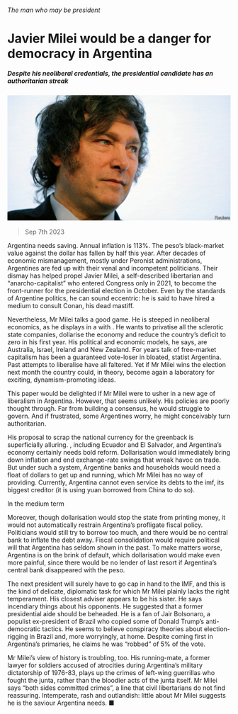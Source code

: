 ###### The man who may be president

# Javier Milei would be a danger for democracy in Argentina 

##### Despite his neoliberal credentials, the presidential candidate has an authoritarian streak 

![image](images/20230909_LDP501.jpg) 

> Sep 7th 2023 

Argentina needs saving. Annual inflation is 113%. The peso’s black-market value against the dollar has fallen by half this year. After decades of economic mismanagement, mostly under Peronist administrations, Argentines are fed up with their venal and incompetent politicians. Their dismay has helped propel Javier Milei, a self-described libertarian and “anarcho-capitalist” who entered Congress only in 2021, to become the front-runner for the presidential election in October. Even by the standards of Argentine politics, he can sound eccentric: he is said to have hired a medium to consult Conan, his dead mastiff.

Nevertheless, Mr Milei talks a good game. He is steeped in neoliberal economics, as he displays in a  with . He wants to privatise all the sclerotic state companies, dollarise the economy and reduce the country’s deficit to zero in his first year. His political and economic models, he says, are Australia, Israel, Ireland and New Zealand. For years talk of free-market capitalism has been a guaranteed vote-loser in bloated, statist Argentina. Past attempts to liberalise have all faltered. Yet if Mr Milei wins the election next month the country could, in theory, become again a laboratory for exciting, dynamism-promoting ideas. 

This paper would be delighted if Mr Milei were to usher in a new age of liberalism in Argentina. However, that seems unlikely. His policies are poorly thought through. Far from building a consensus, he would struggle to govern. And if frustrated, some Argentines worry, he might conceivably turn authoritarian. 

His proposal to scrap the national currency for the greenback is superficially alluring. , including Ecuador and El Salvador, and Argentina’s economy certainly needs bold reform. Dollarisation would immediately bring down inflation and end exchange-rate swings that wreak havoc on trade. But under such a system, Argentine banks and households would need a float of dollars to get up and running, which Mr Milei has no way of providing. Currently, Argentina cannot even service its debts to the imf, its biggest creditor (it is using yuan borrowed from China to do so).


In the medium term

Moreover, though dollarisation would stop the state from printing money, it would not automatically restrain Argentina’s profligate fiscal policy. Politicians would still try to borrow too much, and there would be no central bank to inflate the debt away. Fiscal consolidation would require political will that Argentina has seldom shown in the past. To make matters worse, Argentina is on the brink of default, which dollarisation would make even more painful, since there would be no lender of last resort if Argentina’s central bank disappeared with the peso. 

The next president will surely have to go cap in hand to the IMF, and this is the kind of delicate, diplomatic task for which Mr Milei plainly lacks the right temperament. His closest adviser appears to be his sister. He says incendiary things about his opponents. He suggested that a former presidential aide should be beheaded. He is a fan of Jair Bolsonaro, a populist ex-president of Brazil who copied some of Donald Trump’s anti-democratic tactics. He seems to believe conspiracy theories about election-rigging in Brazil and, more worryingly, at home. Despite coming first in Argentina’s primaries, he claims he was “robbed” of 5% of the vote. 

Mr Milei’s view of history is troubling, too. His running-mate, a former lawyer for soldiers accused of atrocities during Argentina’s military dictatorship of 1976-83, plays up the crimes of left-wing guerrillas who fought the junta, rather than the bloodier acts of the junta itself. Mr Milei says “both sides committed crimes”, a line that civil libertarians do not find reassuring. Intemperate, rash and outlandish: little about Mr Milei suggests he is the saviour Argentina needs. ■

